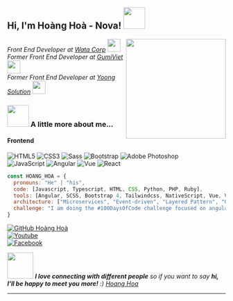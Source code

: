 <!--
**hoangvanhoa1701/hoangvanhoa1701** is a ✨ _special_ ✨ repository because its `README.md` (this file) appears on your GitHub profile.

Here are some ideas to get you started:

- 🔭 I’m currently working on ...
- 🌱 I’m currently learning ...
- 👯 I’m looking to collaborate on ...
- 🤔 I’m looking for help with ...
- 💬 Ask me about ...
- 📫 How to reach me: ...
- 😄 Pronouns: ...
- ⚡ Fun fact: ...
-->
<h2> Hi, I'm Hoàng Hoà - Nova! <img src="https://media.giphy.com/media/mGcNjsfWAjY5AEZNw6/giphy.gif" width="50"></h2>
<img align='right' src="https://media.giphy.com/media/XEDIHHp3i8bVoEdxd7/giphy.gif" width="230">
<p>
  <em>
    Front End Developer at <a href="https://gumiviet.com/">Wata Corp</a>
    <img src="https://media.giphy.com/media/WUlplcMpOCEmTGBtBW/giphy.gif" width="30"> 
    Former Front End Developer at <a href="https://gumiviet.com/">GumiViet</a>
    <img src="https://media.giphy.com/media/WUlplcMpOCEmTGBtBW/giphy.gif" width="30"> 
    </br>
    Former Front End Developer at <a href="https://yoong.vn/en/">Yoong Solution</a>
    <img src="https://media.giphy.com/media/fYSnHlufseco8Fh93Z/giphy.gif" width="30">
  </em>
</p>

### <img src="https://media.giphy.com/media/VgCDAzcKvsR6OM0uWg/giphy.gif" width="50"> A little more about me...  

#### Frontend
![HTML5](https://img.shields.io/badge/-HTML5-%23E44D27?style=flat-square&logo=html5&logoColor=ffffff)
![CSS3](https://img.shields.io/badge/-CSS3-%231572B6?style=flat-square&logo=css3)
![Sass](https://img.shields.io/badge/-Sass-%23CC6699?style=flat-square&logo=sass&logoColor=ffffff)
![Bootstrap](https://img.shields.io/badge/-Bootstrap-white?style=flat-square&logo=Bootstrap&logoColor=563d7c)
![Adobe Photoshop](http://img.shields.io/badge/-Abode%20Photoshop-26C9FF?style=flat-square&logo=adobe-photoshop&logoColor=ffffff)
<br/>
![JavaScript](https://img.shields.io/badge/-JavaScript-%23F7DF1C?style=flat-square&logo=javascript&logoColor=000000&labelColor=%23F7DF1C&color=%23FFCE5A)
![Angular](https://img.shields.io/badge/-Angular-white?style=flat-square&logo=Angular&logoColor=dd0031)
![Vue](https://img.shields.io/badge/-Vuejs-black?style=flat-square&logo=Vue.js)
![React](https://img.shields.io/badge/-React-%23282C34?style=flat-square&logo=react)

```javascript
const HOANG_HOA = {
  pronouns: "He" | "his",
  code: [Javascript, Typescript, HTML, CSS, Python, PHP, Ruby],
  tools: [Angular, SCSS, Bootstrap 4, Tailwindcss, NativeScript, Vue, Vuex, React, Redux, Rails, Gulp, ...],
  architecture: ["Microservices", "Event-driven", "Layered Pattern", "Observer", "State"],
  challenge: "I am doing the #100DaysOfCode challenge focused on angular and typescript"
}
```
[![GitHub Hoàng Hoà](https://img.shields.io/github/followers/hoangvanhoa1701?style=social)](https://github.com/hoangvanhoa1701)
<br/>
[![Youtube](https://img.shields.io/youtube/views/ybGt9OJTZgU?label=%20Vlog%20B%C3%A1c%20Ho%C3%A0&style=social)](https://youtu.be/ybGt9OJTZgU)
<br/>
[![Facebook](https://img.shields.io/youtube/views/IhpnZyfjsrQ?label=Followers&logo=facebook&style=social)](https://fb.com/vlogbachoa)

<em>
  <img src="https://media.giphy.com/media/LnQjpWaON8nhr21vNW/giphy.gif" width="60"> 
  <b>I love connecting with different people</b> so if you want to say <b>hi, I'll be happy to meet you more!</b> :)  
  <a href="https://fb.com/vlogbachoa">Hoang Hoa</a> 
</em>

---

